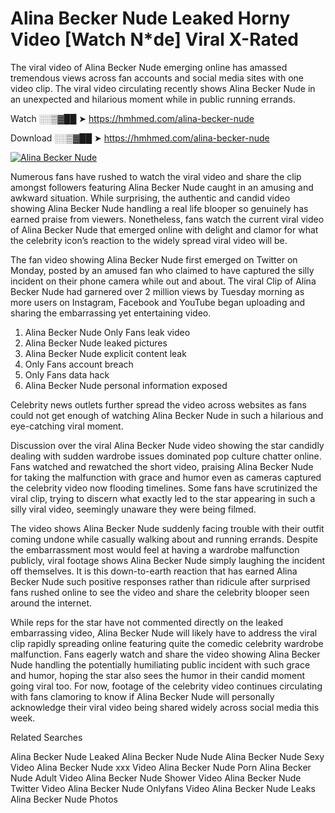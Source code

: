 ﻿# Alina Becker Nude Leaked Horny Video [Watch N*de] Viral X-Rated

The viral video of ﻿Alina Becker Nude emerging online has amassed tremendous views across fan accounts and social media sites with one video clip. The viral video circulating recently shows ﻿Alina Becker Nude in an unexpected and hilarious moment while in public running errands. 

Watch ░░▒▓██ ➤ https://hmhmed.com/alina-becker-nude

Download ░░▒▓██ ➤ https://hmhmed.com/alina-becker-nude

[![Alina Becker Nude](https://i.imgur.com/dJHk4Zq.gif)](https://hmhmed.com/alina-becker-nude)

Numerous fans have rushed to watch the viral video and share the clip amongst followers featuring ﻿Alina Becker Nude caught in an amusing and awkward situation. While surprising, the authentic and candid video showing ﻿Alina Becker Nude handling a real life blooper so genuinely has earned praise from viewers. Nonetheless, fans watch the current viral video of ﻿Alina Becker Nude that emerged online with delight and clamor for what the celebrity icon’s reaction to the widely spread viral video will be.

The fan video showing ﻿Alina Becker Nude first emerged on Twitter on Monday, posted by an amused fan who claimed to have captured the silly incident on their phone camera while out and about. The viral Clip of ﻿Alina Becker Nude had garnered over 2 million views by Tuesday morning as more users on Instagram, Facebook and YouTube began uploading and sharing the embarrassing yet entertaining video. 

1. ﻿Alina Becker Nude Only Fans leak video
2. ﻿Alina Becker Nude leaked pictures
3. ﻿Alina Becker Nude explicit content leak
4. Only Fans account breach
5. Only Fans data hack
6. ﻿Alina Becker Nude personal information exposed

Celebrity news outlets further spread the video across websites as fans could not get enough of watching ﻿Alina Becker Nude in such a hilarious and eye-catching viral moment. 

Discussion over the viral ﻿Alina Becker Nude video showing the star candidly dealing with sudden wardrobe issues dominated pop culture chatter online. Fans watched and rewatched the short video, praising ﻿Alina Becker Nude for taking the malfunction with grace and humor even as cameras captured the celebrity video now flooding timelines. Some fans have scrutinized the viral clip, trying to discern what exactly led to the star appearing in such a silly viral video, seemingly unaware they were being filmed.

The video shows ﻿Alina Becker Nude suddenly facing trouble with their outfit coming undone while casually walking about and running errands. Despite the embarrassment most would feel at having a wardrobe malfunction publicly, viral footage shows ﻿Alina Becker Nude simply laughing the incident off themselves. It is this down-to-earth reaction that has earned ﻿Alina Becker Nude such positive responses rather than ridicule after surprised fans rushed online to see the video and share the celebrity blooper seen around the internet.  

While reps for the star have not commented directly on the leaked embarrassing video, ﻿Alina Becker Nude will likely have to address the viral clip rapidly spreading online featuring quite the comedic celebrity wardrobe malfunction. Fans eagerly watch and share the video showing ﻿Alina Becker Nude handling the potentially humiliating public incident with such grace and humor, hoping the star also sees the humor in their candid moment going viral too. For now, footage of the celebrity video continues circulating with fans clamoring to know if ﻿Alina Becker Nude will personally acknowledge their viral video being shared widely across social media this week.

Related Searches

﻿Alina Becker Nude Leaked
﻿Alina Becker Nude Nude
﻿Alina Becker Nude Sexy Video
﻿Alina Becker Nude xxx Video
﻿Alina Becker Nude Porn
﻿Alina Becker Nude Adult Video
﻿Alina Becker Nude Shower Video
﻿Alina Becker Nude Twitter Video
﻿Alina Becker Nude Onlyfans Video
﻿Alina Becker Nude Leaks
﻿Alina Becker Nude Photos
